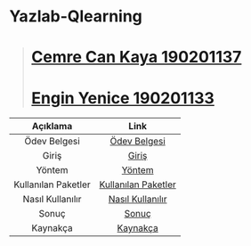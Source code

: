 # Yazlab-Qlearning

> # [Cemre Can Kaya 190201137](https://github.com/cemrecankaya)
> # [Engin Yenice 190201133](https://github.com/enginyenice)



| Açıklama   | Link  |
|:---:|:---:|
|  Ödev Belgesi |[Ödev Belgesi](Documents/Project%20Requirements/Yazlab2-Proje3.pdf)   |
|  Giriş | [Giriş](Documents/Template/Giriş.md)  |
|  Yöntem | [Yöntem](Documents/Template/Yontem.md)  |
| Kullanılan Paketler | [Kullanılan Paketler](Documents/Template/Kullanılan%20Paketler.md) |
| Nasıl Kullanılır |  [Nasıl Kullanılır](Documents/Template/Nasıl%20Kullanılır.md)|
| Sonuç |  [Sonuç](Documents/Template/Sonuç.md)|
| Kaynakça | [Kaynakça](Documents/Template/Kaynakça.md) |
